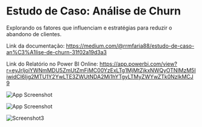 
# Estudo de Caso: Análise de Churn

Explorando os fatores que influenciam e estratégias para reduzir o abandono de clientes.

Link da documentação: https://medium.com/@rrmfaria88/estudo-de-caso-an%C3%A1lise-de-churn-31f02a19d3a3

Link do Relatório no Power BI Online: https://app.powerbi.com/view?r=eyJrIjoiYWNmMDU5ZmUtZmFiMC00YzExLTg1MjMtZjkxNWQyOTNlMzM5IiwidCI6Ijg2MTU1Y2YwLTE3ZWUtNDA2Mi1hYTgyLTMyZWYwZTk0NzlkMCJ9

![App Screenshot](https://github.com/user-attachments/assets/eb36e274-a67c-45fb-bed1-4d939b705f9a)

![App Screenshot](https://github.com/user-attachments/assets/5e05ab53-9f2d-46d3-9d30-746dab23bc13)

![Screenshot3](https://github.com/user-attachments/assets/a3ba1dbe-97df-4306-b85f-7d9e67853b03)
